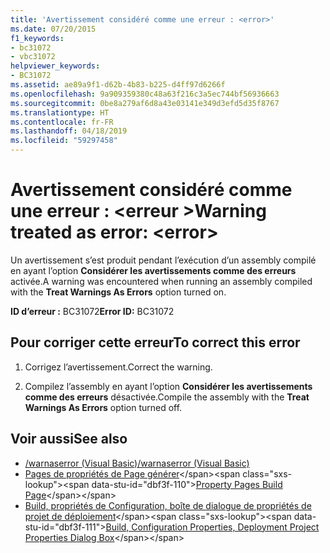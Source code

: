 ```yaml
---
title: 'Avertissement considéré comme une erreur : <error>'
ms.date: 07/20/2015
f1_keywords:
- bc31072
- vbc31072
helpviewer_keywords:
- BC31072
ms.assetid: ae89a9f1-d62b-4b83-b225-d4ff97d6266f
ms.openlocfilehash: 9a909359380c48a63f216c3a5ec744bf56936663
ms.sourcegitcommit: 0be8a279af6d8a43e03141e349d3efd5d35f8767
ms.translationtype: HT
ms.contentlocale: fr-FR
ms.lasthandoff: 04/18/2019
ms.locfileid: "59297458"
---
```

# <a name="warning-treated-as-error-error"></a><span data-ttu-id="dbf3f-102">Avertissement considéré comme une erreur : \<erreur ></span><span class="sxs-lookup"><span data-stu-id="dbf3f-102">Warning treated as error: \<error></span></span>
<span data-ttu-id="dbf3f-103">Un avertissement s’est produit pendant l’exécution d’un assembly compilé en ayant l’option **Considérer les avertissements comme des erreurs** activée.</span><span class="sxs-lookup"><span data-stu-id="dbf3f-103">A warning was encountered when running an assembly compiled with the **Treat Warnings As Errors** option turned on.</span></span>  
  
 <span data-ttu-id="dbf3f-104">**ID d’erreur :** BC31072</span><span class="sxs-lookup"><span data-stu-id="dbf3f-104">**Error ID:** BC31072</span></span>  
  
## <a name="to-correct-this-error"></a><span data-ttu-id="dbf3f-105">Pour corriger cette erreur</span><span class="sxs-lookup"><span data-stu-id="dbf3f-105">To correct this error</span></span>  
  
1. <span data-ttu-id="dbf3f-106">Corrigez l’avertissement.</span><span class="sxs-lookup"><span data-stu-id="dbf3f-106">Correct the warning.</span></span>  
  
2. <span data-ttu-id="dbf3f-107">Compilez l’assembly en ayant l’option **Considérer les avertissements comme des erreurs** désactivée.</span><span class="sxs-lookup"><span data-stu-id="dbf3f-107">Compile the assembly with the **Treat Warnings As Errors** option turned off.</span></span>  
  
## <a name="see-also"></a><span data-ttu-id="dbf3f-108">Voir aussi</span><span class="sxs-lookup"><span data-stu-id="dbf3f-108">See also</span></span>

- [<span data-ttu-id="dbf3f-109">/warnaserror (Visual Basic)</span><span class="sxs-lookup"><span data-stu-id="dbf3f-109">/warnaserror (Visual Basic)</span></span>](../../visual-basic/reference/command-line-compiler/warnaserror.md)
- <span data-ttu-id="dbf3f-110">[Pages de propriétés de Page générer](https://docs.microsoft.com/previous-versions/visualstudio/visual-studio-2010/zxbs6ywz(v=vs.100))</span><span class="sxs-lookup"><span data-stu-id="dbf3f-110">[Property Pages Build Page](https://docs.microsoft.com/previous-versions/visualstudio/visual-studio-2010/zxbs6ywz(v=vs.100))</span></span>
- <span data-ttu-id="dbf3f-111">[Build, propriétés de Configuration, boîte de dialogue de propriétés de projet de déploiement](https://docs.microsoft.com/previous-versions/visualstudio/visual-studio-2010/1befw7hy(v=vs.100))</span><span class="sxs-lookup"><span data-stu-id="dbf3f-111">[Build, Configuration Properties, Deployment Project Properties Dialog Box](https://docs.microsoft.com/previous-versions/visualstudio/visual-studio-2010/1befw7hy(v=vs.100))</span></span>
